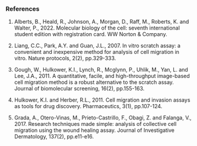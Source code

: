###  References

1.	Alberts, B., Heald, R., Johnson, A., Morgan, D., Raff, M., Roberts, K. and Walter, P., 2022. Molecular biology of the cell: seventh international student edition with registration card. WW Norton & Company.

2.	Liang, C.C., Park, A.Y. and Guan, J.L., 2007. In vitro scratch assay: a convenient and inexpensive method for analysis of cell migration in vitro. Nature protocols, 2(2), pp.329-333.

3.	Gough, W., Hulkower, K.I., Lynch, R., Mcglynn, P., Uhlik, M., Yan, L. and Lee, J.A., 2011. A quantitative, facile, and high-throughput image-based cell migration method is a robust alternative to the scratch assay. Journal of biomolecular screening, 16(2), pp.155-163.

4.	Hulkower, K.I. and Herber, R.L., 2011. Cell migration and invasion assays as tools for drug discovery. Pharmaceutics, 3(1), pp.107-124.

5.	Grada, A., Otero-Vinas, M., Prieto-Castrillo, F., Obagi, Z. and Falanga, V., 2017. Research techniques made simple: analysis of collective cell migration using the wound healing assay. Journal of Investigative Dermatology, 137(2), pp.e11-e16.
